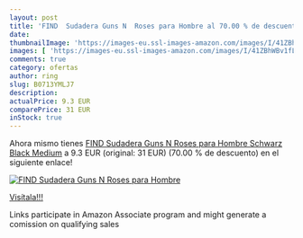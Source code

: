 ```yaml
---
layout: post
title: 'FIND  Sudadera Guns N  Roses para Hombre al 70.00 % de descuento'
date: 
thumbnailImage: 'https://images-eu.ssl-images-amazon.com/images/I/41ZBhWBv1fL._SL200_.jpg'
images: [ 'https://images-eu.ssl-images-amazon.com/images/I/41ZBhWBv1fL._SL200_.jpg' ]
comments: true
category: ofertas
author: ring
slug: B0713YMLJ7
description:
actualPrice: 9.3 EUR
comparePrice: 31 EUR
inStock: true
---
```


Ahora mismo tienes [FIND  Sudadera Guns N  Roses para Hombre  Schwarz  Black   Medium](https://www.amazon.es/dp/B0713YMLJ7/?tag=tolees-21) a 9.3 EUR (original: 31 EUR) (70.00 %  de descuento) en el siguiente enlace!

[![FIND  Sudadera Guns N  Roses para Hombre](https://images-eu.ssl-images-amazon.com/images/I/41ZBhWBv1fL._SL200_.jpg)](https://www.amazon.es/dp/B0713YMLJ7/?tag=tolees-21)

[Visítala!!!](https://www.amazon.es/dp/B0713YMLJ7/?tag=tolees-21)

Links participate in Amazon Associate program and might generate a comission on qualifying sales
